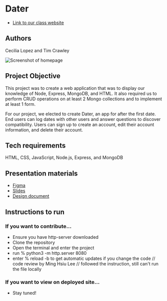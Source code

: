 # Dater

- [Link to our class website](https://johnguerra.co/classes/webDevelopment_fall_2022/)

## Authors
Cecilia Lopez and Tim Crawley

![Screenshot of homepage](public/images/homepage-screenshot.png)

## Project Objective
This project was to create a web application that was to display our knowledge of Node, Express, MongoDB, and HTML. It also required us to perform CRUD operations on at least 2 Mongo collections and to implement at least 1 form.

For our project, we elected to create Dater, an app for after the first date. End users can log dates with other users and answer questions to discover compatibility. Users can sign up to create an account, edit their account information, and delete their account. 

## Tech requirements
HTML, CSS, JavaScript, Node.js, Express, and MongoDB

## Presentation materials
- [Figma](https://www.figma.com/file/N8zzw8ZS8WbesDuE0PUzl4/DATER?node-id=0%3A1)
- [Slides](https://docs.google.com/presentation/d/1wf3s3hIevcCe_bZW5qeyfYavSss81cEx8uT3cJUXu8k/edit?usp=sharing)
- [Design document](https://docs.google.com/document/d/1rb24cq-ydbni-e_5yMbspL6zH0Q3o3al4k5vl59FoQw/edit?usp=sharing)

## Instructions to run
### If you want to contribute...
* Ensure you have http-server downloaded
* Clone the repository
* Open the terminal and enter the project
* run % python3 -m http.server 8080
* enter % reload -b to get automatic updates if you change the code
// code review by Ming Hsiu Lee
// followed the instruction, still can't run the file locally

### If you want to view on deployed site...
* Stay tuned!

